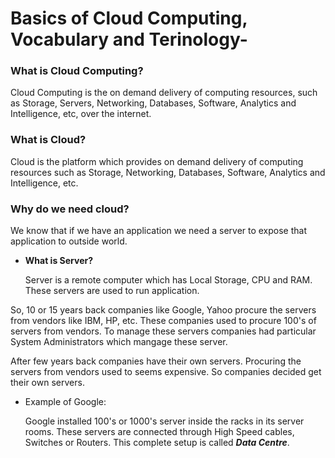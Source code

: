# Basics of Cloud Computing, Vocabulary and Terinology-

### What is Cloud Computing?

Cloud Computing is the on demand delivery of computing resources, such as Storage, Servers, Networking, Databases, Software, Analytics and Intelligence, etc, over the internet.

### What is Cloud?

Cloud is the platform which provides on demand delivery of computing resources such as Storage, Networking, Databases, Software, Analytics and Intelligence, etc.

### Why do we need cloud?

We know that if we have an application we need a server to expose that application to outside world.

- **What is Server?**

  Server is a remote computer which has Local Storage, CPU and RAM. These servers are used to run application.

So, 10 or 15 years back companies like Google, Yahoo procure the servers from vendors like IBM, HP, etc. These companies used to procure 100's of servers from vendors. To manage these servers companies had particular System Administrators which mangage these server. 

After few years back companies have their own servers. Procuring the servers from vendors used to seems expensive. So companies decided get their own servers.

- Example of Google:

  Google installed 100's or 1000's server inside the racks in its server rooms. These servers are connected through High Speed cables, Switches or Routers. This complete setup is called **_Data Centre_**.

